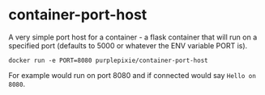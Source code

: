 # container-port-host
A very simple port host for a container - a flask container that will run on a specified port (defaults to 5000 or whatever the ENV variable PORT is).

```
docker run -e PORT=8080 purplepixie/container-port-host
```

For example would run on port 8080 and if connected would say ```Hello on 8080```.

